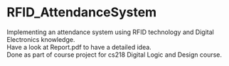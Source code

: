 # RFID_AttendanceSystem
Implementing an attendance system using RFID technology and Digital Electronics knowledge. <br>
Have a look at Report.pdf to have a detailed idea. <br>
Done as part of course project for cs218 Digital Logic and Design course.
